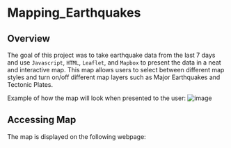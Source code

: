 # Mapping_Earthquakes

## Overview 
The goal of this project was to take earthquake data from the last 7 days and use `Javascript`, `HTML`, `Leaflet`, and `Mapbox` to present the data in a neat and interactive map. This map allows users to select between different map styles and turn on/off different map layers such as Major Earthquakes and Tectonic Plates. 

Example of how the map will look when presented to the user: ![image](https://user-images.githubusercontent.com/60283799/184034978-be6dd8ea-c674-41f8-8367-f380abff10ec.png)

## Accessing Map 
The map is displayed on the following webpage: 

